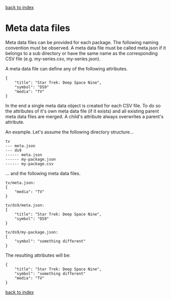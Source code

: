[back to index](../README.md)

# Meta data files

Meta data files can be provided for each package.
The following naming convention must be observed. A meta data file must be called meta.json if it belongs to a sub directory or have the same name as the corresponding CSV file (e.g. my-series.csv, my-series.json).

A meta data file can define any of the following attributes.

```
{
	"title": "Star Trek: Deep Space Nine",
	"symbol": "DS9"
	"media": "TV"
}
```

In the end a single meta data object is created for each CSV file. To do so the attributes of it's own meta data file (if it exists) and all existing parent meta data files are merged. A child's attribute always overwrites a parent's attribute.

An example. Let's assume the following directory structure...


```
tv
--- meta.json
--- ds9
------ meta.json
------ my-package.json
------ my-package.csv

```

... and the following meta data files.

```
tv/meta.json:
{
	"media": "TV"
}

tv/ds9/meta.json:
{
	"title": "Star Trek: Deep Space Nine",
	"symbol": "DS9"
}

tv/ds9/my-package.json:
{
	"symbol": "something different"
}
```


The resulting attributes will be:

```
{
	"title": "Star Trek: Deep Space Nine",
	"symbol": "something different"
	"media": "TV"
}
```

[back to index](../README.md)